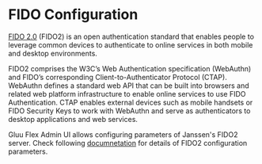 # FIDO Configuration

[FIDO 2.0](https://fidoalliance.org/) (FIDO2) is an open authentication standard that enables people to leverage common devices to authenticate to online services in both mobile and desktop environments.

FIDO2 comprises the W3C’s Web Authentication specification (WebAuthn) and FIDO’s corresponding Client-to-Authenticator Protocol (CTAP). WebAuthn defines a standard web API that can be built into browsers and related web platform infrastructure to enable online services to use FIDO Authentication. CTAP enables external devices such as mobile handsets or FIDO Security Keys to work with WebAuthn and serve as authenticators to desktop applications and web services.

Gluu Flex Admin UI allows configuring parameters of Janssen's FIDO2 server. Check following [documnetation](https://docs.jans.io/v1.0.15/admin/fido/config/) for details of FIDO2 configuration parameters.  